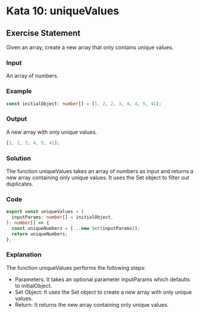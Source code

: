 # Kata 10: uniqueValues

## Exercise Statement

Given an array, create a new array that only contains unique values.

### Input

An array of numbers.

### Example

```typescript
const initialObject: number[] = [1, 2, 2, 3, 4, 4, 5, 41];
```

### Output

A new array with only unique values.

```typescript
[1, 2, 3, 4, 5, 41];
```

### Solution

The function uniqueValues takes an array of numbers as input and returns a new array containing only unique values. It uses the Set object to filter out duplicates.

### Code

```typescript
export const uniqueValues = (
  inputParams: number[] = initialObject,
): number[] => {
  const uniqueNumbers = [...new Set(inputParams)];
  return uniqueNumbers;
};
```

### Explanation

The function uniqueValues performs the following steps:

- Parameters: It takes an optional parameter inputParams which defaults to initialObject.
- Set Object: It uses the Set object to create a new array with only unique values.
- Return: It returns the new array containing only unique values.

